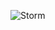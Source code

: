 ![Storm](https://github.com/yuankong666/Ultimate-RAT-Collection/assets/128066597/a1f27e0c-5ef0-486a-b727-119b739ef83c)

